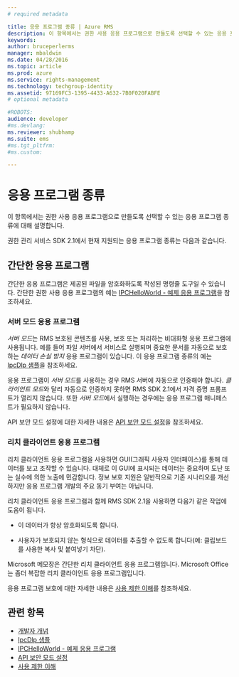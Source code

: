 ```yaml
---
# required metadata

title: 응용 프로그램 종류 | Azure RMS
description: 이 항목에서는 권한 사용 응용 프로그램으로 만들도록 선택할 수 있는 응용 프로그램 종류에 대해 설명합니다.
keywords:
author: bruceperlerms
manager: mbaldwin
ms.date: 04/28/2016
ms.topic: article
ms.prod: azure
ms.service: rights-management
ms.technology: techgroup-identity
ms.assetid: 97169FC3-1395-4433-A632-7B0F020FABFE
# optional metadata

#ROBOTS:
audience: developer
#ms.devlang:
ms.reviewer: shubhamp
ms.suite: ems
#ms.tgt_pltfrm:
#ms.custom:

---
```


# 응용 프로그램 종류


이 항목에서는 권한 사용 응용 프로그램으로 만들도록 선택할 수 있는 응용 프로그램 종류에 대해 설명합니다.

권한 관리 서비스 SDK 2.1에서 현재 지원되는 응용 프로그램 종류는 다음과 같습니다.

## 간단한 응용 프로그램

간단한 응용 프로그램은 제공된 파일을 암호화하도록 작성된 명령줄 도구일 수 있습니다. 간단한 권한 사용 응용 프로그램의 예는 [IPCHelloWorld - 예제 응용 프로그램](how-to-build-your-first-application.md)을 참조하세요.

### 서버 모드 응용 프로그램


*서버 모드*는 RMS 보호된 콘텐츠를 사용, 보호 또는 처리하는 비대화형 응용 프로그램에 사용됩니다. 예를 들어 파일 서버에서 서비스로 실행되며 중요한 문서를 자동으로 보호하는 *데이터 손실 방지* 응용 프로그램이 있습니다. 이 응용 프로그램 종류의 예는 [IpcDlp 샘플](https://Code.MSDN.Microsoft.Com/IpcDlp-Sample-Application-d30bb99d)을 참조하세요.

응용 프로그램이 *서버 모드*를 사용하는 경우 RMS 서버에 자동으로 인증해야 합니다. *클라이언트 모드*와 달리 자동으로 인증하지 못하면 RMS SDK 2.1에서 자격 증명 프롬프트가 열리지 않습니다. 또한 *서버 모드*에서 실행하는 경우에는 응용 프로그램 매니페스트가 필요하지 않습니다.

API 보안 모드 설정에 대한 자세한 내용은 [API 보안 모드 설정](setting-the-api-security-mode-api-mode.md)을 참조하세요.

### 리치 클라이언트 응용 프로그램

리치 클라이언트 응용 프로그램을 사용하면 GUI(그래픽 사용자 인터페이스)를 통해 데이터를 보고 조작할 수 있습니다. 대체로 이 GUI에 표시되는 데이터는 중요하며 도난 또는 실수에 의한 노출에 민감합니다. 정보 보호 지원은 일반적으로 기존 시나리오를 개선하지만 응용 프로그램 개발의 주요 동기 부여는 아닙니다.

리치 클라이언트 응용 프로그램과 함께 RMS SDK 2.1을 사용하면 다음가 같은 작업에 도움이 됩니다.

-   이 데이터가 항상 암호화되도록 합니다.

-   사용자가 보호되지 않는 형식으로 데이터를 추출할 수 없도록 합니다(예: 클립보드를 사용한 복사 및 붙여넣기 차단).

Microsoft 메모장은 간단한 리치 클라이언트 응용 프로그램입니다. Microsoft Office는 좀더 복잡한 리치 클라이언트 응용 프로그램입니다.

응용 프로그램 보호에 대한 자세한 내용은 [사용 제한 이해](understanding-usage-restrictions.md)를 참조하세요.

## 관련 항목

* [개발자 개념](ad-rms-concepts-nav.md)
* [IpcDlp 샘플](https://Code.MSDN.Microsoft.Com/IpcDlp-Sample-Application-d30bb99d)
* [IPCHelloWorld - 예제 응용 프로그램](how-to-build-your-first-application.md)
* [API 보안 모드 설정](setting-the-api-security-mode-api-mode.md)
* [사용 제한 이해](understanding-usage-restrictions.md)
 

 





<!--HONumber=Apr16_HO4-->


